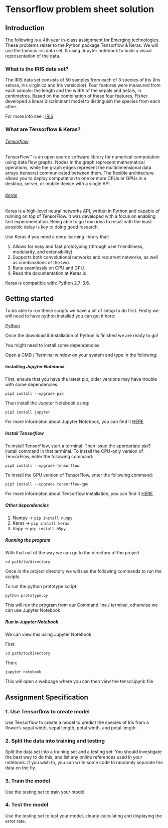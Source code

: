 # Tensorflow problem sheet solution

## Introduction
The following is a 4th year in-class assignment for Emerging technologies. These problems relate to the Python package Tensorflow & Keras. We will use the famous iris data set, & using Jupyter notebook to build a visual representation of the data.

### What is the IRIS data set?

The IRIS data set consists of 50 samples from each of 3 species of Iris (Iris setosa, Iris virginica and Iris versicolor). Four features were measured from each sample: the length and the width of the sepals and petals, in centimetres. Based on the combination of these four features, Fisher developed a linear discriminant model to distinguish the species from each other.

For more info see : [IRIS](https://archive.ics.uci.edu/ml/datasets/iris)

### What are Tensorflow & Keras?

###### [Tensorflow](https://www.tensorflow.org/)

TensorFlow™ is an open source software library for numerical computation using data flow graphs. Nodes in the graph represent mathematical operations, while the graph edges represent the multidimensional data arrays (tensors) communicated between them. The flexible architecture allows you to deploy computation to one or more CPUs or GPUs in a desktop, server, or mobile device with a single API.

###### [Keras](https://keras.io/)

Keras is a high-level neural networks API, written in Python and capable of running on top of TensorFlow. It was developed with a focus on enabling fast experimentation. Being able to go from idea to result with the least possible delay is key to doing good research.

Use Keras if you need a deep learning library that:

1. Allows for easy and fast prototyping (through user friendliness, modularity, and extensibility).
2. Supports both convolutional networks and recurrent networks, as well as combinations of the two.
3. Runs seamlessly on CPU and GPU.
4. Read the documentation at Keras.io.

Keras is compatible with: Python 2.7-3.6.

## Getting started

To be able to run these scripts we have a bit of setup to do first. Firstly we will need to have python installed you can get it here:

[Python](https://www.python.org/downloads/)

Once the download & installation of Python is finished we are ready to go!

You might need to install some dependencies.

Open a CMD / Terminal window on your system and type in the following:

##### Installing Jupyter Notebook

First, ensure that you have the latest pip; older versions may have trouble with some dependencies:

```pip3 install --upgrade pip```

Then install the Jupyter Notebook using:

```pip3 install jupyter```

For more informaton about Jupyter Notebook, you can find it [HERE](http://jupyter.org/install.html)

##### Install Tensorflow

To install TensorFlow, start a terminal. Then issue the appropriate pip3 install command in that terminal. To install the CPU-only version of TensorFlow, enter the following command:

```pip3 install --upgrade tensorflow```

To install the GPU version of TensorFlow, enter the following command:

```pip3 install --upgrade tensorflow-gpu```

For more informaton about Tensorflow installation, you can find it [HERE](https://www.tensorflow.org/install/install_windows)


##### Other dependencies

1. Numpy -> ```pip install numpy```
2. Keras -> ```pip install keras```
3. h5py -> ```pip install h5py```

##### Running the program

With that out of the way we can go to the directory of the project

```cd path/to/directory```

Once in the project directory we will use the following commands to run the scripts

To run the python prototype script: 

```python prototype.py```

This will run the program from our Command line / terminal, otherwise we can use Jupyter Notebook

##### Run in Jupyter Notebook

We can view this using Jupyter Notebook

First:

```cd path/to/directory```

Then:

```jupyter notebook```

This will open a webpage where you can then view the tensor.ipynb file

## Assignment Specification

### 1. Use Tensorflow to create model

Use Tensorflow to create a model to predict the species of Iris from a flower’s sepal width, sepal length, petal width, and petal length.

### 2. Split the data into training and testing

Split the data set into a training set and a testing set. You should investigate the best way to do this, and list any online references used in your notebook. If you wish to, you can write some code to randomly separate the data on the fly.

### 3. Train the model

Use the testing set to train your model.

### 4. Test the model

Use the testing set to test your model, clearly calculating and displaying the error rate.